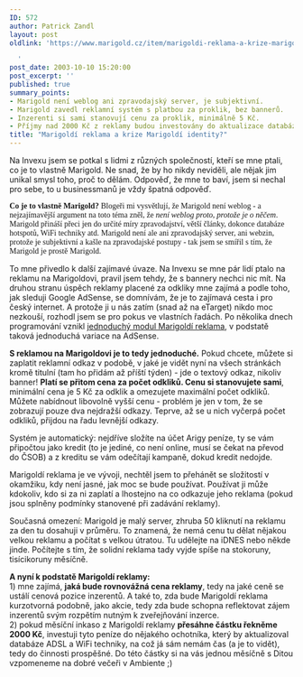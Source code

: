 ```yaml
---
ID: 572
author: Patrick Zandl
layout: post
oldlink: 'https://www.marigold.cz/item/marigoldi-reklama-a-krize-marigoldi-identity

  '
post_date: 2003-10-10 15:20:00
post_excerpt: ''
published: true
summary_points:
- Marigold není weblog ani zpravodajský server, je subjektivní.
- Marigold zavedl reklamní systém s platbou za proklik, bez bannerů.
- Inzerenti si sami stanovují cenu za proklik, minimálně 5 Kč.
- Příjmy nad 2000 Kč z reklamy budou investovány do aktualizace databází.
title: "Marigoldí reklama a krize Marigoldí identity?"
---
```


<p>
Na Invexu jsem se potkal s lidmi z různých společností, kteří se mne ptali, co je to vlastně Marigold. Ne snad, že by ho nikdy neviděli, ale nějak jim unikal smysl toho, proč to dělám. Odpověď, že mne to baví, jsem si nechal pro sebe, to u businessmanů je vždy špatná odpověď. </p>

<p>
<FONT face=Times><STRONG>Co je to vlastně Marigold?</STRONG> </FONT><FONT face=Times>Blogeři mi vysvětlují, že Marigold není weblog - a nejzajímavější argument na toto téma zněl, že <EM>není weblog proto, protože je o něčem</EM>. Marigold přináší přeci jen do určité míry zpravodajství, větší články, dokonce databáze hotspotů, WiFi techniky atd. Marigold není ale ani zpravodajský server, ani webzin, protože je subjektivní a kašle na zpravodajské postupy&#160;- tak jsem se smířil s tím, že Marigold je prostě Marigold. </FONT></p>

<p>
To mne přivedlo k další zajímavé úvaze. Na Invexu se mne pár lidí ptalo na reklamu na Marigoldovi, pravil jsem tehdy, že s bannery nechci nic mít. Na druhou stranu úspěch reklamy placené za odkliky mne zajímá a podle toho, jak sleduji Google AdSense, se domnívám, že je to zajímavá cesta i pro český internet. A protože ji u nás zatím (snad až na eTarget) nikdo moc nezkouší, rozhodl jsem se pro pokus ve vlastních řadách. Po několika dnech programování vznikl <A href="/ad_reklama.html">jednoduchý modul Marigoldí reklama</A>, v podstatě taková jednoduchá variace na AdSense. </p>

<p>
<STRONG>S reklamou na Marigoldovi je to tedy jednoduché.</STRONG> Pokud chcete, můžete si zaplatit reklamní odkaz v podobě, v jaké je vidět nyní na všech stránkách kromě titulní (tam ho přidám až příští týden) - jde o textový odkaz, nikoliv banner! <STRONG>Platí se přitom cena za počet odkliků. Cenu si stanovujete sami</STRONG>, minimální cena je 5 Kč za odklik a omezujete maximální počet odkliků. Můžete nabídnout libovolně&#160;vyšší cenu&#160;- problém je jen v tom, že se zobrazují pouze dva nejdražší odkazy. Teprve, až se u nich vyčerpá počet odkliků, přijdou na řadu levnější odkazy.</p>

<p>
Systém je automatický: nejdříve složíte na účet Arigy peníze, ty se vám připočtou jako kredit (to je jediné, co není online, musí se čekat na převod do ČSOB) a z kreditu se vám odečítají kampaně, dokud kredit nedojde. </p>

<p>
Marigoldí reklama je ve vývoji, nechtěl jsem to přehánět se složitostí v okamžiku, kdy není jasné, jak moc se bude používat. Používat ji může kdokoliv, kdo si za ni zaplatí a lhostejno na co odkazuje jeho reklama (pokud jsou splněny podmínky stanovené při zadávání reklamy). </p>

<p>
Současná omezení: Marigold je malý server, zhruba 50 kliknutí na reklamu za den tu dosahuji v průměru. To znamená, že nemá cenu tu dělat nějakou velkou reklamu a počítat s velkou útratou. Tu udělejte na iDNES nebo někde jinde. Počítejte s tím, že solidní reklama tady vyjde spíše na stokoruny, tisícikoruny měsíčně. </p>

<p>
<STRONG>A nyní k podstatě&#160;Marigoldí reklamy:&#160;<BR></STRONG>1) mne zajímá, <STRONG>jaká bude rovnovážná cena reklamy</STRONG>, tedy na jaké ceně se ustálí cenová pozice inzerentů. A také to, zda bude Marigoldí reklama kurzotvorná podobně, jako akcie, tedy zda bude schopna reflektovat zájem inzerentů svým rozpětím nutným k zveřejňování inzerce. <BR>2) pokud měsíční inkaso z Marigoldí reklamy <STRONG>přesáhne částku řekněme 2000 Kč</STRONG>, investuji tyto peníze do nějakého ochotníka, který by aktualizoval databáze ADSL a WiFi techniky, na což já sám nemám čas (a je to vidět), tedy do činnosti prospěšné. Do této částky si na vás jednou měsíčně s Ditou vzpomeneme na dobré večeři v Ambiente ;)</p>
